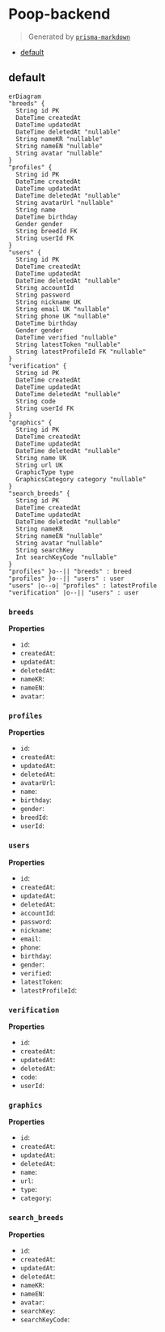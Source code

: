 # Poop-backend
> Generated by [`prisma-markdown`](https://github.com/samchon/prisma-markdown)

- [default](#default)

## default
```mermaid
erDiagram
"breeds" {
  String id PK
  DateTime createdAt
  DateTime updatedAt
  DateTime deletedAt "nullable"
  String nameKR "nullable"
  String nameEN "nullable"
  String avatar "nullable"
}
"profiles" {
  String id PK
  DateTime createdAt
  DateTime updatedAt
  DateTime deletedAt "nullable"
  String avatarUrl "nullable"
  String name
  DateTime birthday
  Gender gender
  String breedId FK
  String userId FK
}
"users" {
  String id PK
  DateTime createdAt
  DateTime updatedAt
  DateTime deletedAt "nullable"
  String accountId
  String password
  String nickname UK
  String email UK "nullable"
  String phone UK "nullable"
  DateTime birthday
  Gender gender
  DateTime verified "nullable"
  String latestToken "nullable"
  String latestProfileId FK "nullable"
}
"verification" {
  String id PK
  DateTime createdAt
  DateTime updatedAt
  DateTime deletedAt "nullable"
  String code
  String userId FK
}
"graphics" {
  String id PK
  DateTime createdAt
  DateTime updatedAt
  DateTime deletedAt "nullable"
  String name UK
  String url UK
  GraphicType type
  GraphicsCategory category "nullable"
}
"search_breeds" {
  String id PK
  DateTime createdAt
  DateTime updatedAt
  DateTime deletedAt "nullable"
  String nameKR
  String nameEN "nullable"
  String avatar "nullable"
  String searchKey
  Int searchKeyCode "nullable"
}
"profiles" }o--|| "breeds" : breed
"profiles" }o--|| "users" : user
"users" |o--o| "profiles" : latestProfile
"verification" |o--|| "users" : user
```

### `breeds`

**Properties**
  - `id`: 
  - `createdAt`: 
  - `updatedAt`: 
  - `deletedAt`: 
  - `nameKR`: 
  - `nameEN`: 
  - `avatar`: 

### `profiles`

**Properties**
  - `id`: 
  - `createdAt`: 
  - `updatedAt`: 
  - `deletedAt`: 
  - `avatarUrl`: 
  - `name`: 
  - `birthday`: 
  - `gender`: 
  - `breedId`: 
  - `userId`: 

### `users`

**Properties**
  - `id`: 
  - `createdAt`: 
  - `updatedAt`: 
  - `deletedAt`: 
  - `accountId`: 
  - `password`: 
  - `nickname`: 
  - `email`: 
  - `phone`: 
  - `birthday`: 
  - `gender`: 
  - `verified`: 
  - `latestToken`: 
  - `latestProfileId`: 

### `verification`

**Properties**
  - `id`: 
  - `createdAt`: 
  - `updatedAt`: 
  - `deletedAt`: 
  - `code`: 
  - `userId`: 

### `graphics`

**Properties**
  - `id`: 
  - `createdAt`: 
  - `updatedAt`: 
  - `deletedAt`: 
  - `name`: 
  - `url`: 
  - `type`: 
  - `category`: 

### `search_breeds`

**Properties**
  - `id`: 
  - `createdAt`: 
  - `updatedAt`: 
  - `deletedAt`: 
  - `nameKR`: 
  - `nameEN`: 
  - `avatar`: 
  - `searchKey`: 
  - `searchKeyCode`: 